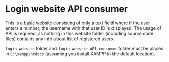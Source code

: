 # Login website API consumer
This is a basic website consisting of only a text field where if the user enters a number, the username with that user ID is displayed. The usage of API is required, as nothing in this website folder (including source code files) contains any info about list of registered users.

`login_website` folder and `login_website_API_consumer` folder must be placed in `C:\xampp\htdocs` (assuming you install XAMPP in the default location).